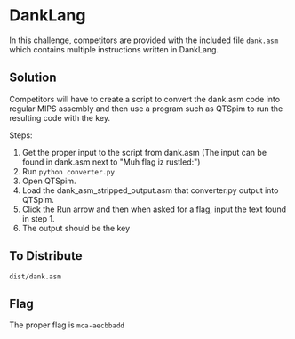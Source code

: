 # DankLang

In this challenge, competitors are provided with the included file `dank.asm` which contains multiple instructions written in DankLang.

## Solution

Competitors will have to create a script to convert the dank.asm code into regular MIPS assembly and then use a program such as QTSpim to run the resulting code with the key.

Steps:

1. Get the proper input to the script from dank.asm (The input can be found in dank.asm next to "Muh flag iz rustled:")
2. Run `python converter.py`
3. Open QTSpim.
4. Load the dank_asm_stripped_output.asm that converter.py output into QTSpim.
5. Click the Run arrow and then when asked for a flag, input the text found in step 1.
6. The output should be the key


## To Distribute

    dist/dank.asm

## Flag

The proper flag is `mca-aecbbadd`